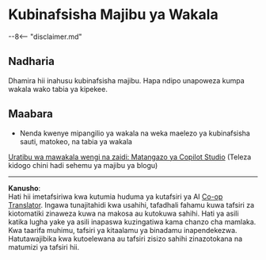 <!--
CO_OP_TRANSLATOR_METADATA:
{
  "original_hash": "b636111bfbb119a16f9e7a1fd172c22c",
  "translation_date": "2025-10-20T01:04:32+00:00",
  "source_file": "docs/operative-preview/05-agent-responses/README.md",
  "language_code": "sw"
}
-->
# Kubinafsisha Majibu ya Wakala

--8<-- "disclaimer.md"

## Nadharia

Dhamira hii inahusu kubinafsisha majibu. Hapa ndipo unapoweza kumpa wakala wako tabia ya kipekee.

## Maabara

- Nenda kwenye mipangilio ya wakala na weka maelezo ya kubinafsisha sauti, matokeo, na tabia ya wakala

[Uratibu wa mawakala wengi na zaidi: Matangazo ya Copilot Studio](https://www.microsoft.com/microsoft-copilot/blog/copilot-studio/multi-agent-orchestration-maker-controls-and-more-microsoft-copilot-studio-announcements-at-microsoft-build-2025/#copilot-studio-enhancements)
(Teleza kidogo chini hadi sehemu ya majibu ya blogu)

---

**Kanusho**:  
Hati hii imetafsiriwa kwa kutumia huduma ya kutafsiri ya AI [Co-op Translator](https://github.com/Azure/co-op-translator). Ingawa tunajitahidi kwa usahihi, tafadhali fahamu kuwa tafsiri za kiotomatiki zinaweza kuwa na makosa au kutokuwa sahihi. Hati ya asili katika lugha yake ya asili inapaswa kuzingatiwa kama chanzo cha mamlaka. Kwa taarifa muhimu, tafsiri ya kitaalamu ya binadamu inapendekezwa. Hatutawajibika kwa kutoelewana au tafsiri zisizo sahihi zinazotokana na matumizi ya tafsiri hii.